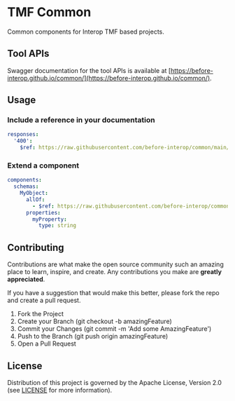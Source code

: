 # TMF Common

Common components for Interop TMF based projects.

## Tool APIs

Swagger documentation for the tool APIs is available at [https://before-interop.github.io/common/](https://before-interop.github.io/common/).

## Usage

### Include a reference in your documentation

```yaml
responses:
  '400':
    $ref: https://raw.githubusercontent.com/before-interop/common/main/common/responses/errors.openapi.yaml#/components/responses/Error-400
```

### Extend a component

```yaml
components:
  schemas:
    MyObject:
      allOf:
        - $ref: https://raw.githubusercontent.com/before-interop/common/main/common/schemas/Entity.openapi.yaml#/components/schemas/Entity
      properties:
        myProperty:
          type: string
```

## Contributing

Contributions are what make the open source community such an amazing place to learn, inspire, and create.
Any contributions you make are **greatly appreciated**.

If you have a suggestion that would make this better, please fork the repo and create a pull request.

1. Fork the Project
2. Create your Branch (git checkout -b amazingFeature)
3. Commit your Changes (git commit -m 'Add some AmazingFeature')
4. Push to the Branch (git push origin amazingFeature)
5. Open a Pull Request

## License

Distribution of this project is governed by the Apache License, Version 2.0 (see [LICENSE](LICENSE) for more information).
